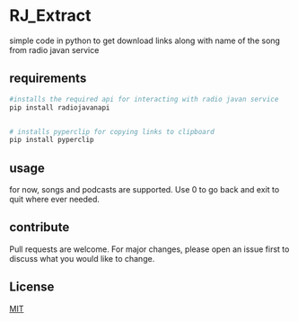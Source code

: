 # RJ_Extract

simple code in python to get download links along with name of the song from radio javan service

## requirements

```python
#installs the required api for interacting with radio javan service
pip install radiojavanapi


# installs pyperclip for copying links to clipboard 
pip install pyperclip

```

## usage
for now, songs and podcasts are supported. Use 0 to go back and exit to quit where ever needed. 


## contribute
Pull requests are welcome. For major changes, please open an issue first
to discuss what you would like to change.

## License

[MIT](https://choosealicense.com/licenses/mit/)
